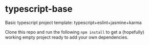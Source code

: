 # typescript-base
Basic typescript project template: typescript+eslint+jasmine+karma

Clone this repo and run the following ```npm install``` to get a (hopefully)
working empty project ready to add your own dependencies.
